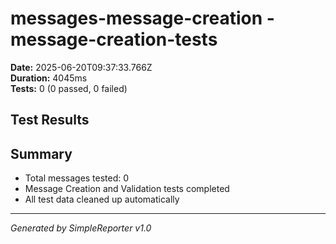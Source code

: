 # messages-message-creation - message-creation-tests

**Date:** 2025-06-20T09:37:33.766Z  
**Duration:** 4045ms  
**Tests:** 0 (0 passed, 0 failed)

## Test Results



## Summary

- Total messages tested: 0
- Message Creation and Validation tests completed
- All test data cleaned up automatically

---
*Generated by SimpleReporter v1.0*
